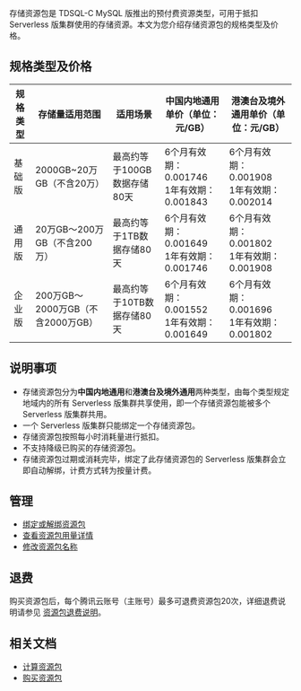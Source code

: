 ﻿存储资源包是 TDSQL-C MySQL 版推出的预付费资源类型，可用于抵扣 Serverless 版集群使用的存储资源。本文为您介绍存储资源包的规格类型及价格。
## 规格类型及价格
|规格类型|存储量适用范围|适用场景|中国内地通用单价（单位：元/GB）|港澳台及境外通用单价（单位：元/GB）|
| ---- | ---- |---|---|---|
| 基础版 |2000GB~20万GB（不含20万）|最高约等于100GB数据存储80天 | 6个月有效期：0.001746<br>1年有效期：0.001843  | 6个月有效期：0.001908<br>1年有效期：0.002014|
| 通用版 |20万GB～200万GB（不含200万）|最高约等于1TB数据存储80天 | 6个月有效期：0.001649<br>1年有效期：0.001746  | 6个月有效期：0.001802<br>1年有效期：0.001908 |
| 企业版 |200万GB～2000万GB（不含2000万GB）| 最高约等于10TB数据存储80天 | 6个月有效期：0.001552<br>1年有效期：0.001649  | 6个月有效期：0.001696<br>1年有效期：0.001802 |

## 说明事项
- 存储资源包分为**中国内地通用**和**港澳台及境外通用**两种类型，由每个类型规定地域内的所有 Serverless 版集群共享使用，即一个存储资源包能被多个 Serverless 版集群共用。
- 一个 Serverless 版集群只能绑定一个存储资源包。
- 存储资源包按照每小时消耗量进行抵扣。
- 不支持降级已购买的存储资源包。
- 存储资源包过期或消耗完毕，绑定了此存储资源包的 Serverless 版集群会立即自动解绑，计费方式转为按量计费。

## 管理
- [绑定或解绑资源包](https://cloud.tencent.com/document/product/1003/92592)
- [查看资源包用量详情](https://cloud.tencent.com/document/product/1003/92593)
- [修改资源包名称](https://cloud.tencent.com/document/product/1003/92594)

## 退费
购买资源包后，每个腾讯云账号（主账号）最多可退费资源包20次，详细退费说明请参见 [资源包退费说明](https://cloud.tencent.com/document/product/1003/92595)。

## 相关文档
- [计算资源包](https://cloud.tencent.com/document/product/1003/92589)
- [购买资源包](https://cloud.tencent.com/document/product/1003/92591)

